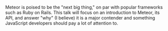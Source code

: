 Meteor is poised to be the "next big thing," on par with popular frameworks such as Ruby on Rails. This talk will focus on an introduction to Meteor, its API, and answer "why" (I believe) it is a major contender and something JavaScript developers should pay a lot of attention to.
